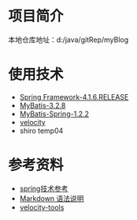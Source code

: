 
# 项目简介
本地仓库地址：d:/java/gitRep/myBlog

# 使用技术
* [Spring Framework-4.1.6.RELEASE](http://spring.io/ "Spring")
* [MyBatis-3.2.8](https://github.com/mybatis/mybatis-3/releases/tag/mybatis-3.2.8 "MyBatis")
* [MyBatis-Spring-1.2.2](https://mybatis.github.io/spring/index.html "MyBatis-Spring")
* [velocity]( "")
* shiro temp04


# 参考资料
* [spring技术参考](http://blog.csdn.net/Evankaka/article/category/3073841 "CSDN-林炳文Evankaka")
* [Markdown 语法说明](http://wowubuntu.com/markdown/#link "Markdown 语法说明 (简体中文版)")
* [velocity-tools](http://velocity.apache.org/tools/devel/generic/index.html "veloctiy tools")
